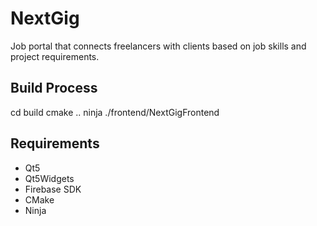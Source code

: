 # NextGig
 Job portal that connects freelancers with clients based on job skills and project requirements.

## Build Process
cd build
cmake ..
ninja
./frontend/NextGigFrontend

## Requirements
- Qt5
- Qt5Widgets
- Firebase SDK 
- CMake
- Ninja